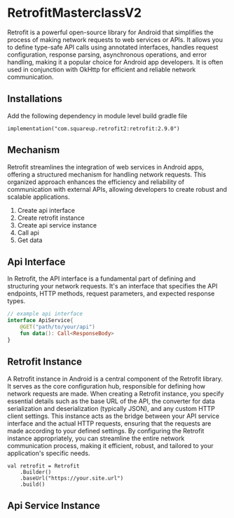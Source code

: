 # RetrofitMasterclassV2

Retrofit is a powerful open-source library for Android that simplifies the process of making network requests to web services or APIs. It allows you to define type-safe API calls using annotated interfaces, handles request configuration, response parsing, asynchronous operations, and error handling, making it a popular choice for Android app developers. It is often used in conjunction with OkHttp for efficient and reliable network communication.

## Installations
Add the following dependency in module level build gradle file
```
implementation("com.squareup.retrofit2:retrofit:2.9.0")
```

## Mechanism
Retrofit streamlines the integration of web services in Android apps, offering a structured mechanism for handling network requests. This organized approach enhances the efficiency and reliability of communication with external APIs, allowing developers to create robust and scalable applications.

1. Create api interface
2. Create retrofit instance
3. Create api service instance
4. Call api
5. Get data

## Api Interface
In Retrofit, the API interface is a fundamental part of defining and structuring your network requests. It's an interface that specifies the API endpoints, HTTP methods, request parameters, and expected response types.
```kt
// example api interface
interface ApiService{  
    @GET("path/to/your/api")  
    fun data(): Call<ResponseBody>  
}
```

## Retrofit Instance
A Retrofit instance in Android is a central component of the Retrofit library. It serves as the core configuration hub, responsible for defining how network requests are made. When creating a Retrofit instance, you specify essential details such as the base URL of the API, the converter for data serialization and deserialization (typically JSON), and any custom HTTP client settings. This instance acts as the bridge between your API service interface and the actual HTTP requests, ensuring that the requests are made according to your defined settings. By configuring the Retrofit instance appropriately, you can streamline the entire network communication process, making it efficient, robust, and tailored to your application's specific needs.
```
val retrofit = Retrofit  
    .Builder()  
    .baseUrl("https://your.site.url")  
    .build()
```

## Api Service Instance

<!--stackedit_data:
eyJoaXN0b3J5IjpbMjA4Njk3NTU2OSwxNjQ2OTEzNDcsLTc2OD
M5MDk1NiwtMjA5MTY2MDMyLC02MzczNDYwMiw2ODMxMzExMTAs
LTIyNTg5NTU5MSwxODQ3MDU3OTEsLTE5ODQ1MDkzOThdfQ==
-->